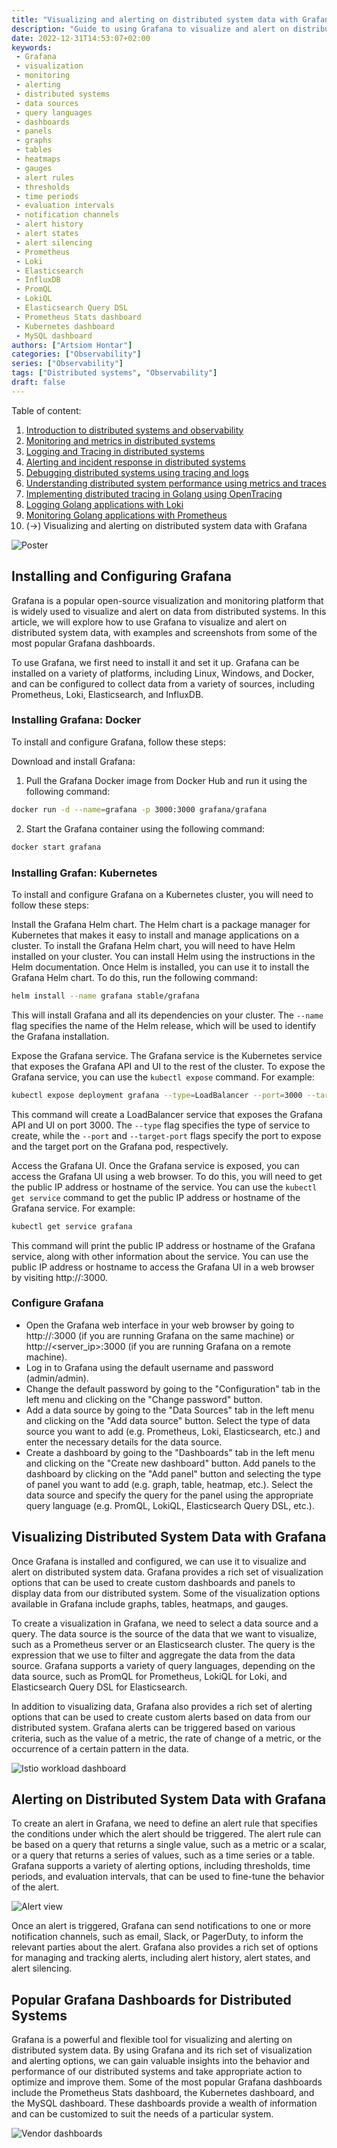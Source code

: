 ```yaml
---
title: "Visualizing and alerting on distributed system data with Grafana"
description: "Guide to using Grafana to visualize and alert on distributed system data"
date: 2022-12-31T14:53:07+02:00
keywords:
 - Grafana
 - visualization
 - monitoring
 - alerting
 - distributed systems
 - data sources
 - query languages
 - dashboards
 - panels
 - graphs
 - tables
 - heatmaps
 - gauges
 - alert rules
 - thresholds
 - time periods
 - evaluation intervals
 - notification channels
 - alert history
 - alert states
 - alert silencing
 - Prometheus
 - Loki
 - Elasticsearch
 - InfluxDB
 - PromQL
 - LokiQL
 - Elasticsearch Query DSL
 - Prometheus Stats dashboard
 - Kubernetes dashboard
 - MySQL dashboard
authors: ["Artsiom Hontar"]
categories: ["Observability"]
series: ["Observability"]
tags: ["Distributed systems", "Observability"]
draft: false
---
```


Table of content:
1. [Introduction to distributed systems and observability](/learnings/observability/intro-to-distributed-observability/)
2. [Monitoring and metrics in distributed systems](/learnings/observability/monitoring-in-distributed-system/)
3. [Logging and Tracing in distributed systems](/learnings/observability/logging-and-tracing-in-distributed-system/)
4. [Alerting and incident response in distributed systems](/learnings/observability/alerting-and-incidents-in-distributed-system/)
6. [Debugging distributed systems using tracing and logs](/learnings/observability/debugging-distributed-system)
7. [Understanding distributed system performance using metrics and traces](/learnings/observability/understanding-performance-in-distributed-system/)
8. [Implementing distributed tracing in Golang using OpenTracing](/learnings/observability/implementing-distributed-tracing/)
9. [Logging Golang applications with Loki](/learnings/observability/logging-golang-with-loki/)
10. [Monitoring Golang applications with Prometheus](/learnings/observability/monitoring-golang-with-prometheus/)
11. (->) Visualizing and alerting on distributed system data with Grafana

![Poster](/learnings/observability/vizualize-and-alerting-with-grafana/poster.jpg)

## Installing and Configuring Grafana
Grafana is a popular open-source visualization and monitoring platform that is widely used to visualize and alert on data from distributed systems. In this article, we will explore how to use Grafana to visualize and alert on distributed system data, with examples and screenshots from some of the most popular Grafana dashboards.

To use Grafana, we first need to install it and set it up. Grafana can be installed on a variety of platforms, including Linux, Windows, and Docker, and can be configured to collect data from a variety of sources, including Prometheus, Loki, Elasticsearch, and InfluxDB.

### Installing Grafana: Docker

To install and configure Grafana, follow these steps:

Download and install Grafana:
1. Pull the Grafana Docker image from Docker Hub and run it using the following command:
```bash
docker run -d --name=grafana -p 3000:3000 grafana/grafana
```

2. Start the Grafana container using the following command:
```bash
docker start grafana
```

### Installing Grafan: Kubernetes

To install and configure Grafana on a Kubernetes cluster, you will need to follow these steps:

Install the Grafana Helm chart. The Helm chart is a package manager for Kubernetes that makes it easy to install and manage applications on a cluster. To install the Grafana Helm chart, you will need to have Helm installed on your cluster. You can install Helm using the instructions in the Helm documentation.
Once Helm is installed, you can use it to install the Grafana Helm chart. To do this, run the following command:

```bash
helm install --name grafana stable/grafana
```

This will install Grafana and all its dependencies on your cluster. The `--name` flag specifies the name of the Helm release, which will be used to identify the Grafana installation.

Expose the Grafana service. The Grafana service is the Kubernetes service that exposes the Grafana API and UI to the rest of the cluster. To expose the Grafana service, you can use the `kubectl expose` command. For example:
```bash
kubectl expose deployment grafana --type=LoadBalancer --port=3000 --target-port=3000
```
This command will create a LoadBalancer service that exposes the Grafana API and UI on port 3000. The `--type` flag specifies the type of service to create, while the `--port` and `--target-port` flags specify the port to expose and the target port on the Grafana pod, respectively.

Access the Grafana UI. Once the Grafana service is exposed, you can access the Grafana UI using a web browser. To do this, you will need to get the public IP address or hostname of the service. You can use the `kubectl get service` command to get the public IP address or hostname of the Grafana service. For example:

```bash
kubectl get service grafana
```

This command will print the public IP address or hostname of the Grafana service, along with other information about the service. You can use the public IP address or hostname to access the Grafana UI in a web browser by visiting http://<public-ip-or-hostname>:3000.

### Configure Grafana
- Open the Grafana web interface in your web browser by going to http://<localhost>:3000 (if you are running Grafana on the same machine) or http://<server_ip>:3000 (if you are running Grafana on a remote machine).
- Log in to Grafana using the default username and password (admin/admin).
- Change the default password by going to the "Configuration" tab in the left menu and clicking on the "Change password" button.
- Add a data source by going to the "Data Sources" tab in the left menu and clicking on the "Add data source" button. Select the type of data source you want to add (e.g. Prometheus, Loki, Elasticsearch, etc.) and enter the necessary details for the data source.
- Create a dashboard by going to the "Dashboards" tab in the left menu and clicking on the "Create new dashboard" button. Add panels to the dashboard by clicking on the "Add panel" button and selecting the type of panel you want to add (e.g. graph, table, heatmap, etc.). Select the data source and specify the query for the panel using the appropriate query language (e.g. PromQL, LokiQL, Elasticsearch Query DSL, etc.).

## Visualizing Distributed System Data with Grafana
Once Grafana is installed and configured, we can use it to visualize and alert on distributed system data. Grafana provides a rich set of visualization options that can be used to create custom dashboards and panels to display data from our distributed system. Some of the visualization options available in Grafana include graphs, tables, heatmaps, and gauges.

To create a visualization in Grafana, we need to select a data source and a query. The data source is the source of the data that we want to visualize, such as a Prometheus server or an Elasticsearch cluster. The query is the expression that we use to filter and aggregate the data from the data source. Grafana supports a variety of query languages, depending on the data source, such as PromQL for Prometheus, LokiQL for Loki, and Elasticsearch Query DSL for Elasticsearch.

In addition to visualizing data, Grafana also provides a rich set of alerting options that can be used to create custom alerts based on data from our distributed system. Grafana alerts can be triggered based on various criteria, such as the value of a metric, the rate of change of a metric, or the occurrence of a certain pattern in the data.

![Istio workload dashboard](/learnings/observability/vizualize-and-alerting-with-grafana/istio-workload-dashboard.jpg)

## Alerting on Distributed System Data with Grafana
To create an alert in Grafana, we need to define an alert rule that specifies the conditions under which the alert should be triggered. The alert rule can be based on a query that returns a single value, such as a metric or a scalar, or a query that returns a series of values, such as a time series or a table. Grafana supports a variety of alerting options, including thresholds, time periods, and evaluation intervals, that can be used to fine-tune the behavior of the alert.

![Alert view](/learnings/observability/vizualize-and-alerting-with-grafana/rules-groups.jpg)

Once an alert is triggered, Grafana can send notifications to one or more notification channels, such as email, Slack, or PagerDuty, to inform the relevant parties about the alert. Grafana also provides a rich set of options for managing and tracking alerts, including alert history, alert states, and alert silencing.

## Popular Grafana Dashboards for Distributed Systems
Grafana is a powerful and flexible tool for visualizing and alerting on distributed system data. By using Grafana and its rich set of visualization and alerting options, we can gain valuable insights into the behavior and performance of our distributed systems and take appropriate action to optimize and improve them. Some of the most popular Grafana dashboards include the Prometheus Stats dashboard, the Kubernetes dashboard, and the MySQL dashboard. These dashboards provide a wealth of information and can be customized to suit the needs of a particular system.

![Vendor dashboards](/learnings/observability/vizualize-and-alerting-with-grafana/vendor-dashboards.jpg)
